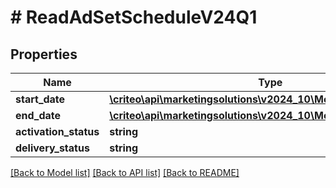 # # ReadAdSetScheduleV24Q1

## Properties

Name | Type | Description | Notes
------------ | ------------- | ------------- | -------------
**start_date** | [**\criteo\api\marketingsolutions\v2024_10\Model\NillableDateTime**](NillableDateTime.md) |  | [optional]
**end_date** | [**\criteo\api\marketingsolutions\v2024_10\Model\NillableDateTime**](NillableDateTime.md) |  | [optional]
**activation_status** | **string** |  | [optional]
**delivery_status** | **string** |  | [optional]

[[Back to Model list]](../../README.md#models) [[Back to API list]](../../README.md#endpoints) [[Back to README]](../../README.md)
